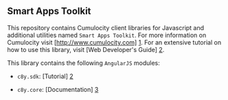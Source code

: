 ## Smart Apps Toolkit

This repository contains Cumulocity client libraries for Javascript and additional utilities named `Smart Apps Toolkit`. For more information on Cumulocity visit [http://www.cumulocity.com] [1]. For an extensive tutorial on how to use this library, visit [Web Developer's Guide] [2].

This library contains the following `AngularJS` modules:

* `c8y.sdk`: [Tutorial] [2]
* `c8y.core`: [Documentation] [3]

  [1]: http://www.cumulocity.com
  [2]: https://www.cumulocity.com/guides/web/smart-toolkit/
  [3]: http://resources.cumulocity.com/documentation/jssdk/latest/
